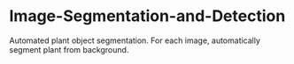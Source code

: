 # Image-Segmentation-and-Detection
 Automated plant object segmentation. For each image, automatically segment plant from background.
